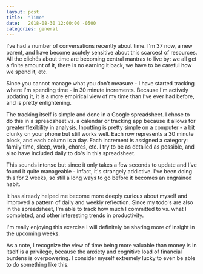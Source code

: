 ```yaml
---
layout: post
title:  "Time"
date:   2018-08-30 12:00:00 -0500
categories: general
---
```


I’ve had a number of conversations recently about time. I'm 37 now, a new parent, and have become acutely sensitive about this scarcest of resources. All the clichés about time are becoming central mantras to live by: we all get a finite amount of it, there is no earning it back, we have to be careful how we spend it, etc.

Since you cannot manage what you don't measure - I have started tracking where I'm spending time - in 30 minute increments. Because I'm actively updating it, it is a more empirical view of my time than I've ever had before, and is pretty enlightening.

The tracking itself is simple and done in a Google spreadsheet. I chose to do this in a spreadsheet vs. a calendar or tracking app because it allows for greater flexibility in analysis. Inputting is pretty simple on a computer - a bit clunky on your phone but still works well. Each row represents a 30 minute block, and each column is a day. Each increment is assigned a category: family time, sleep, work, chores, etc. I try to be as detailed as possible, and also have included daily to do's in this spreadsheet.  

This sounds intense but since it only takes a few seconds to update and I’ve found it quite manageable - infact, it's strangely addictive. I've been doing this for 2 weeks, so still a long ways to go before it becomes an engrained habit.

It has already helped me become more deeply curious about myself and improved a pattern of daily and weekly reflection.  Since my todo's are also in the spreadsheet, I'm able to track how much I committed to vs. what I completed, and other interesting trends in productivity.  

I'm really enjoying this exercise I will definitely be sharing more of insight in the upcoming weeks. 

As a note, I recognize the view of time being more valuable than money is in itself is a privilege, because the anxiety and cognitive load of financial burdens is overpowering. I consider myself extremely lucky to even be able to do something like this.